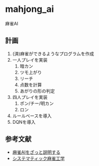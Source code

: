 # mahjong_ai

麻雀AI

## 計画

1. (済)麻雀ができるようなプログラムを作成
2. 一人プレイを実装
   1. 暗カン
   2. ツモ上がり
   3. リーチ
   4. 点数を計算
   5. あがりの形の判定
3. 四人プレイを実装
   1. ポン/チー/明カン
   2. ロン
4. ルールベースを導入
5. DQNを導入

## 参考文献
* [麻雀AIをざっと説明する](https://qiita.com/kackytw/items/d6a9f9d3ec1765e9f9ca)
* [システマティック麻雀工学](http://totutohoku.b23.coreserver.jp/hp/mjcom.htm)
